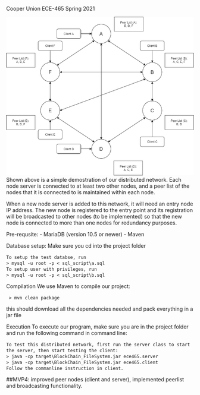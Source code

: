 Cooper Union ECE-465 Spring 2021

![alt text](https://github.com/Victoooooor/ECE-465-Cloud-Computing/blob/main/ECE465_MVP4.png?raw=true)
Shown above is a simple demostration of our distributed network. Each node server is connected to at least two other nodes, and a peer list of the nodes that it is connected to is maintained within each node. 

When a new node server is added to this network, it will need an entry node IP address. The new node is registered to the entry point and its registration will be broadcasted to other nodes (to be implemented) so that the new node is connected to more than one nodes for redundancy purposes. 

Pre-requsite: - MariaDB (version 10.5 or newer) - Maven

Database setup: Make sure you cd into the project folder

    To setup the test databse, run
    > mysql -u root -p < sql_script\a.sql
    To setup user with privileges, run
    > mysql -u root -p < sql_script\b.sql
Compilation We use Maven to compile our project: 

     > mvn clean package 

   this should download all the dependencies needed and pack everything in a jar file

Execution To execute our program, make sure you are in the project folder and run the following command in command line:

    To test this distributed network, first run the server class to start the server, then start testing the client:
    > java -cp target\BlockChain_FileSystem.jar ece465.server
    > java -cp target\BlockChain_FileSystem.jar ece465.client
    Follow the commanline instruction in client. 

##MVP4: improved peer nodes (client and server), implemented peerlist and broadcasting functionality.
